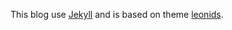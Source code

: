 This blog use [Jekyll](http://jekyllrb.com) and is based on theme [leonids](https://github.com/renyuanz/leonids).


